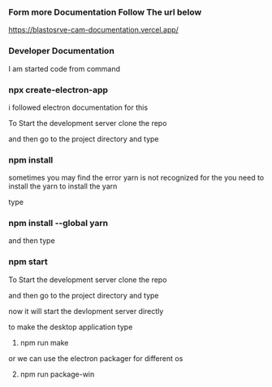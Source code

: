 

### Form more Documentation Follow The url below
https://blastosrve-cam-documentation.vercel.app/


### Developer Documentation 
I am started code from command

### npx create-electron-app

i followed electron documentation for this

To Start the development server clone the repo

and then go to the project directory and type

### npm install

sometimes you may find the error yarn is not recognized for the you need to install the yarn
to install the yarn

type

### npm install --global yarn

and then type

### npm start

To Start the development server clone the repo

and then go to the project directory and type

now it will start the devlopment server directly

to make the desktop application type

1. npm run make

or we can use the electron packager for different os

2. npm run package-win



